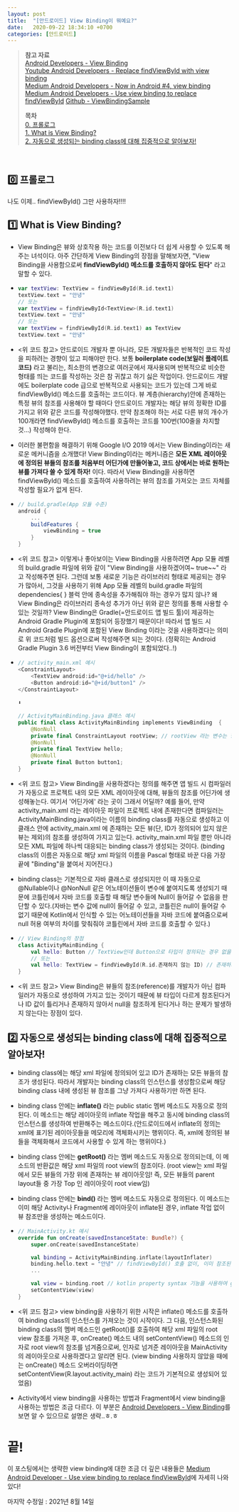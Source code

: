 ```yaml
---
layout: post
title:  "[안드로이드] View Binding이 뭐예요?"
date:   2020-09-22 18:34:10 +0700
categories: [안드로이드]
---
```


> __참고 자료__  
> [Android Developers - View Binding](https://developer.android.com/topic/libraries/view-binding)  
> [Youtube Android Developers - Replace findViewById with view binding](https://www.youtube.com/watch?v=W7uujFrljW0)  
> [Medium Android Developers - Now in Android #4, view binding](https://medium.com/androiddevelopers/now-in-android-4-23b0d6cdea40)  
> [Medium Android Developers - Use view binding to replace findViewById](https://medium.com/androiddevelopers/use-view-binding-to-replace-findviewbyid-c83942471fc)
> [Github - ViewBindingSample](https://github.com/android/architecture-components-samples/tree/master/ViewBindingSample)
>
> __목차__  
> [0. 프롤로그](#0)  
> [1. What is View Binding?](#1)  
> [2. 자동으로 생성되는 binding class에 대해 집중적으로 알아보자!](#2)  

<br>

## 0️⃣ 프롤로그<a id="0"></a>

나도 이제.. findViewById() 그만 사용하자!!!!

## 1️⃣ What is View Binding?<a id="1"></a>

* View Binding은 뷰와 상호작용 하는 코드를 이전보다 더 쉽게 사용할 수 있도록 해주는 녀석이다. 아주 간단하게 View Binding의 장점을 말해보자면, "View Binding을 사용함으로써 __findViewById() 메소드를 호출하지 않아도 된다__" 라고 말할 수 있다.

* ~~~kotlin
  var textView: TextView = findViewById(R.id.text1)
  textView.text = "안녕"
  // 또는
  var textView = findViewById<TextView>(R.id.text1)
  textView.text = "안녕"
  // 또는
  var textView = findViewById(R.id.text1) as TextView
  textView.text = "안녕"
  ~~~

* <위 코드 참고> 안드로이드 개발자 뿐 아니라, 모든 개발자들은 반복적인 코드 작성을 피하려는 경향이 있고 피해야만 한다. 보통 __boilerplate code(보일러 플레이트 코드)__ 라고 불리는, 최소한의 변경으로 여러곳에서 재사용되며 반복적으로 비슷한 형태를 띄는 코드를 작성하는 것은 참 귀찮고 하기 싫은 작업이다. 안드로이드 개발에도 boilerplate code 급으로 반복적으로 사용되는 코드가 있는데 그게 바로 findViewById() 메소드를 호출하는 코드이다. 뷰 계층(hierarchy)안에 존재하는 특정 뷰의 참조를 사용해야 할 때마다 안드로이드 개발자는 해당 뷰의 정확한 ID를 가지고 위와 같은 코드를 작성해야했다. 만약 참조해야 하는 서로 다른 뷰의 개수가 100개라면 findViewById() 메소드를 호출하는 코드를 100번(100줄을 차지할 것...) 작성해야 한다.
    
* 이러한 불편함을 해결하기 위해 Google I/O 2019 에서는 View Binding이라는 새로운 메커니즘을 소개했다! View Binding이라는 메커니즘은 __모든 XML 레이아웃에 정의된 뷰들의 참조를 처음부터 어딘가에 만들어놓고, 코드 상에서는 바로 원하는 뷰를 가져다 쓸 수 있게 하자!__ 이다. 따라서 View Binding을 사용하면 findViewById() 메소드를 호출하여 사용하려는 뷰의 참조를 가져오는 코드 자체를 작성할 필요가 없게 된다.
    
* ~~~build.gradle
  // build.gradle(App 모듈 수준)
  android {
      ...
      buildFeatures {
          viewBinding = true
      }
  }
  ~~~
    
* <위 코드 참고> 이렇게나 좋아보이는 View Binding을 사용하려면 App 모듈 레벨의 build.gradle 파일에 위와 같이 "View Binding을 사용하겠어여~ true~~" 라고 작성해주면 된다. 그런데 보통 새로운 기능은 라이브러리 형태로 제공되는 경우가 많아서, 그것을 사용하기 위해 App 모듈 레벨의 build.gradle 파일의 dependencies{ } 블럭 안에 종속성을 추가해줘야 하는 경우가 많지 않나? 왜 View Binding은 라이브러리 종속성 추가가 아닌 위와 같은 정의를 통해 사용할 수 있는 것일까? View Binding은 Gradle(=안드로이드 앱 빌드 툴)이 제공하는 Android Gradle Plugin에 포함되어 등장했기 때문이다! 따라서 앱 빌드 시 Android Gradle Plugin에 포함된 View Binding 이라는 것을 사용하겠다는 의미로 위 코드처럼 빌드 옵션으로써 작성해주면 되는 것이다. (정확히는 Android Gradle Plugin 3.6 버전부터 View Binding이 포함되었다..!)
  
* ~~~kotlin
  // activity_main.xml 예시
  <ConstraintLayout>
      <TextView android:id="@+id/hello" />
      <Button android:id="@+id/button1" />
  </ConstraintLayout>
                            
  ⬇️
                            
  // ActivityMainBinding.java 클래스 예시
  public final class ActivityMainBinding implements ViewBinding  {
      @NonNull 
      private final ConstraintLayout rootView; // rootView 라는 변수는 항상 자동으로 선언됨
      @NonNull 
      private final TextView hello;
      @NonNull 
      private final Button button1;
  }
  ~~~
  
* <위 코드 참고> View Binding을 사용하겠다는 정의를 해주면 앱 빌드 시 컴파일러가 자동으로 프로젝트 내의 모든 XML 레이아웃에 대해, 뷰들의 참조를 어딘가에 생성해놓는다. 여기서 '어딘가에' 라는 곳이 그래서 어딜까? 예를 들어, 만약 activity_main.xml 라는 레이아웃 파일이 프로젝트 내에 존재한다면 컴파일러는 ActivityMainBinding.java이라는 이름의 binding class를 자동으로 생성하고 이 클래스 안에 activity_main.xml 에 존재하는 모든 뷰(단, ID가 정의되어 있지 않은 뷰는 제외)의 참조를 생성하여 가지고 있는다. activity_main.xml 파일 뿐만 아니라 모든 XML 파일에 하나씩 대응되는 binding class가 생성되는 것이다. (binding class의 이름은 자동으로 해당 xml 파일의 이름을 Pascal 형태로 바꾼 다음 가장 끝에 "Binding"을 붙여서 지어진다.) 
  
* binding class는 기본적으로 자바 클래스로 생성되지만 이 때 자동으로 @Nullable이나 @NonNull 같은 어노테이션들이 변수에 붙여지도록 생성되기 때문에 코틀린에서 자바 코드를 호출할 때 해당 변수들에 Null이 들어갈 수 없음을 판단할 수 있다.(자바는 변수 값에 null이 들어갈 수 있고, 코틀린은 null이 들어갈 수 없기 때문에 Kotlin에서 인식할 수 있는 어노테이션들을 자바 코드에 붙여줌으로써 null 허용 여부의 차이를 맞춰줘야 코틀린에서 자바 코드를 호출할 수 있다.)
  
* ~~~kotlin
  // View Binding의 장점
  class ActivityMainBinding {
      val hello: Button // TextView인데 Button으로 타입이 정의되는 경우 없을 것! = type-safe
      // 또는
      val hello: TextView = findViewById(R.id.존재하지 않는 ID) // 존재하지 않는 ID로 참조하여 null을 가지게 되는 경우 없을 것 = null-safe
  }
  ~~~
                            
* <위 코드 참고> View Binding은 뷰들의 참조(reference)를 개발자가 아닌 컴파일러가 자동으로 생성하여 가지고 있는 것이기 때문에 뷰 타입이 다르게 참조된다거나 ID 값이 틀리거나 존재하지 않아서 null을 참조하게 된다거나 하는 문제가 발생하지 않는다는 장점이 있다. 
  
## 2️⃣ 자동으로 생성되는 binding class에 대해 집중적으로 알아보자!<a id="2"></a>
  
* binding class에는 해당 xml 파일에 정의되어 있고 ID가 존재하는 모든 뷰들의 참조가 생성된다. 따라서 개발자는 binding class의 인스턴스를 생성함으로써 해당 binding class 내에 생성된 뷰 참조를 그냥 가져다 사용하기만 하면 된다.
  
* binding class 안에는 __inflate()__ 라는 public static 멤버 메소드도 자동으로 정의된다. 이 메소드는 해당 레이아웃의 inflate 작업을 해주고 동시에 binding class의 인스턴스를 생성하여 반환해주는 메소드이다.(안드로이드에서 inflate의 정의는 xml에 표기된 레이아웃들을 메모리에 객체화시키는 행위이다. 즉, xml에 정의된 뷰들을 객체화해서 코드에서 사용할 수 있게 하는 행위이다.)
  
* binding class 안에는 __getRoot()__ 라는 멤버 메소드도 자동으로 정의되는데, 이 메소드의 반환값은 해당 xml 파일의 root view의 참조이다. (root view는 xml 파일에서 모든 뷰들의 가장 위에 존재하는 뷰 레이아웃임! 즉, 모든 뷰들의 parent layout들 중 가장 Top 인 레이아웃이 root view임)
  
* binding class 안에는 __bind()__ 라는 멤버 메소드도 자동으로 정의된다. 이 메소드는 이미 해당 Activity나 Fragment에 레이아웃이 inflate된 경우, inflate 작업 없이 뷰 참조만을 생성하는 메소드이다.
  
* ~~~kotlin
  // MainActivity.kt 예시
  override fun onCreate(savedInstanceState: Bundle?) {
      super.onCreate(savedInstanceState)
  
      val binding = ActivityMainBinding.inflate(layoutInflater)
      binding.hello.text = "안녕" // findViewById() 호출 없이, 이미 참조된 뷰를 바로 사용 가능!
      ... 
  
      val view = binding.root // kotlin property syntax 기능을 사용하여 getRoot() -> root 로 사용 가능
      setContentView(view)
  }
  ~~~
  
* <위 코드 참고> view binding을 사용하기 위한 시작은 inflate() 메소드를 호출하여 binding class의 인스턴스를 가져오는 것이 시작이다. 그 다음, 인스턴스화된 binding class의 멤버 메소드인 getRoot()를 호출하여 해당 xml 파일의 root view 참조를 가져온 후, onCreate() 메소드 내의 setContentView() 메소드의 인자로 root view의 참조를 넘겨줌으로써, 인자로 넘겨준 레이아웃을 MainActivity의 레이아웃으로 사용하겠다고 알리면 된다. (view binding 사용하지 않았을 때에는 onCreate() 메소드 오버라이딩하면setContentView(R.layout.activity_main) 라는 코드가 기본적으로 생성되어 있었음)
  
  
* Activity에서 view binding을 사용하는 방법과 Fragment에서 view binding을 사용하는 방법은 조금 다르다. 이 부분은 [Android Developers - View Binding](https://developer.android.com/topic/libraries/view-binding)를 보면 알 수 있으므로 설명은 생략..ㅎ.ㅎ

# 끝!
이 포스팅에서는 생략한 view binding에 대한 조금 더 깊은 내용들은 [Medium Android Developer - Use view binding to replace findViewById](https://medium.com/androiddevelopers/use-view-binding-to-replace-findviewbyid-c83942471fc)에 자세히 나와있다! 
  
마지막 수정일 : 2021년 8월 14일
